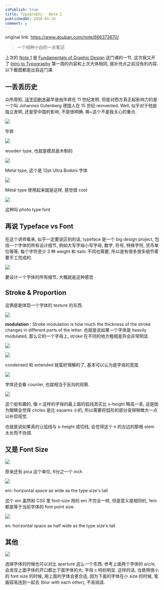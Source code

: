 ```yaml
---
isPublish: true
title: Typography - Note 2
publishedAt: 2018-04-20
comment: y
---
```


original link: https://www.douban.com/note/666373670/

> 一个纯种小白的一点笔记

上次的 [Note 1](https://www.douban.com/note/665653445/) 是 [Fundamentals of Graphic Design](https://www.coursera.org/learn/fundamentals-of-graphic-design) 这门课的一节, 这次我又开了 [Intro to Typography](https://www.coursera.org/learn/typography) 第一周的内容和上次大体相同, 就补充点之前没有的内容. 以下截图都是出自这门课.

## 一丢丢历史

众所周知, [活字印刷术](https://zh.wikipedia.org/wiki/%E6%B4%BB%E5%AD%97%E5%8D%B0%E5%88%B7%E6%9C%AF)最早是由毕昇在 11 世纪发明, 但是对西方真正起影响力的是一个叫 Johannes Gutenberg 德国人在 15 世纪 reinvented. Well, 似乎对于他是独立发明, 还是受中国的影响, 不是很明确. 嘛~这个不是我关心的重点.

![](../../assets/images/Typography---Note-2/p50000583.jpg)

毕昇

![](../../assets/images/Typography---Note-2/p50000585.jpg)

wooden type, 也就是模具是木制的

![](../../assets/images/Typography---Note-2/p50000584.jpg)

Metal type, 这个是 12pt Ultra Bodoni 字体

![](../../assets/images/Typography---Note-2/p50000582.jpg)

Metal type 使用起来就是这样, 感觉很 cool

![](../../assets/images/Typography---Note-2/p50000581.jpg)

这种叫 photo type font

## 再说 Typeface vs Font

在这个讲师看来, 似乎一定要说区别的话, typeface 是一个 big design project, 包括一个字体的所有设计细节, 例如大写字母小写字母, 数字, 符号, 特殊字符, 货币单位等等, 每个字符至少 3 种 weight 和 italic 不同也需要, 所以是有很多很多细节需要手工完成的.

![](../../assets/images/Typography---Note-2/p50000701.jpg)

要设计一个字体的所有细节, 大概就是这种感觉

## Stroke & Proportion

这俩是能体现一个字体的 texture 的东西.

![](../../assets/images/Typography---Note-2/p50000729.jpg)

**modulation** : Stroke modulation is how much the thickness of the stroke changes in different parts of the letter. 也就是说如果一个字体是 heavily modulated, 那么它的一个字母上, stroke 在不同的地方粗细差异会非常明显.

![](../../assets/images/Typography---Note-2/p50000726.jpg)

![](../../assets/images/Typography---Note-2/p50000725.jpg)

condensed 和 extended 就蛮好理解的了, 基本可以认为是字母的宽度.

![](../../assets/images/Typography---Note-2/p50000724.jpg)

字体还会看 counter, 也就相当于反向的观察.

![](../../assets/images/Typography---Note-2/p50000723.jpg)

这个挺有趣的, 像 n 这样的字母的最上面的弧线其实比 x-height 略高一丢, 这是因为眼睛会觉得 circles 是比 squares 小的, 所以需要将弧形的部分变得稍微大一点以补偿视觉.

也就是说如果真的让弧线与 x-height 成切线, 会觉得这个 n 的左边的那根 stem 太长而不协调.

## 又是 Font Size

![](../../assets/images/Typography---Note-2/p50000804.jpg)

原来还有 pica 这个单位, 6分之一个 inch

![](../../assets/images/Typography---Note-2/p50000812.jpg)

em: horizontal space as wide as the type size's tall

这个 em 虽然和 CSS 里 font-size 用的 em 不完全一样, 但是意义是相同的, 1em 都是等于当前字体的 font point size.

![](../../assets/images/Typography---Note-2/p50000805.jpg)

en: horizontal space as half wide as the type size's tall

## 其他

![](../../assets/images/Typography---Note-2/p50000867.jpg)

选择字体的时候也可以对比 aperture 这么一个东西. 参考上面两个字体的 a/c/e, 会发现上面字体的开口都比下面字体的大, 字母 c 特别明显. 这样的话, 当使用很小的 font size 的时候, 用上面的字体会更合适, 因为下面的字体在小 size 的时候, 笔画容易连到一起去 (blur with each other), 不易阅读.
